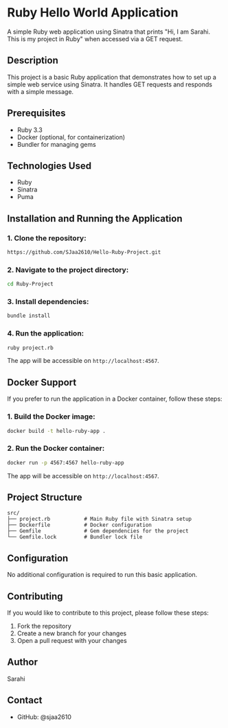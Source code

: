 # Ruby Hello World Application

A simple Ruby web application using Sinatra that prints "Hi, I am Sarahi. This is my project in Ruby" when accessed via a GET request.

## Description
This project is a basic Ruby application that demonstrates how to set up a simple web service using Sinatra. It handles GET requests and responds with a simple message.

## Prerequisites
- Ruby 3.3
- Docker (optional, for containerization)
- Bundler for managing gems

## Technologies Used
- Ruby
- Sinatra
- Puma

## Installation and Running the Application

### 1. Clone the repository:
   ```bash
   https://github.com/SJaa2610/Hello-Ruby-Project.git
   ```

### 2. Navigate to the project directory:
   ```bash
   cd Ruby-Project
   ```

### 3. Install dependencies:
   ```bash
   bundle install
   ```

### 4. Run the application:
   ```bash
   ruby project.rb
   ```

   The app will be accessible on `http://localhost:4567`.

## Docker Support

If you prefer to run the application in a Docker container, follow these steps:

### 1. Build the Docker image:
   ```bash
   docker build -t hello-ruby-app .
   ```

### 2. Run the Docker container:
   ```bash
   docker run -p 4567:4567 hello-ruby-app
   ```

   The app will be accessible on `http://localhost:4567`.

## Project Structure
```
src/
├── project.rb           # Main Ruby file with Sinatra setup
├── Dockerfile           # Docker configuration
├── Gemfile              # Gem dependencies for the project
└── Gemfile.lock         # Bundler lock file
```

## Configuration

No additional configuration is required to run this basic application.

## Contributing

If you would like to contribute to this project, please follow these steps:

1. Fork the repository
2. Create a new branch for your changes
3. Open a pull request with your changes

## Author
Sarahi

## Contact
- GitHub: @sjaa2610
